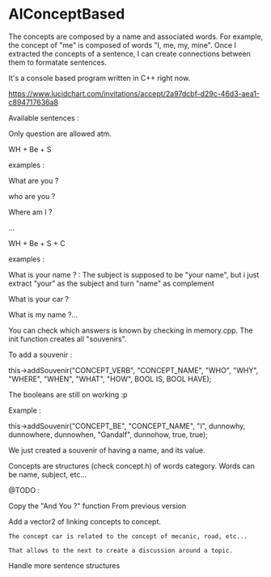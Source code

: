 # AIConceptBased

The concepts are composed by a name and associated words. For example, the concept of "me" is composed of words "I, me, my, mine". 
Once I extracted the concepts of a sentence, I can create connections between them to formatate sentences.

It's a console based program written in C++ right now.

https://www.lucidchart.com/invitations/accept/2a97dcbf-d29c-46d3-aea1-c894717636a8

Available sentences :


Only question are allowed atm.

WH + Be + S

examples :

What are you ?

who are you ?

Where am I ?

...


WH + Be + S + C

examples :

What is your name ? : The subject is supposed to be "your name", but i just extract "your" as the subject and turn "name" as complement

What is your car ?

What is my name ?...

You can check which answers is known by checking in memory.cpp. The init function creates all "souvenirs".

To add a souvenir :

this->addSouvenir("CONCEPT_VERB", "CONCEPT_NAME", "WHO", "WHY", "WHERE", "WHEN", "WHAT", "HOW", BOOL IS, BOOL HAVE);

The booleans are still on working :p


Example :

this->addSouvenir("CONCEPT_BE", "CONCEPT_NAME", "I", dunnowhy, dunnowhere, dunnowhen, "Gandalf", dunnohow, true, true);

We just created a souvenir of having a name, and its value.


Concepts are structures (check concept.h) of words category. Words can be name, subject, etc...


@TODO :

Copy the "And You ?" function From previous version


Add a vector2 of linking concepts to concept.

	The concept car is related to the concept of mecanic, road, etc...
	
	That allows to the next to create a discussion around a topic.
	

Handle more sentence structures
